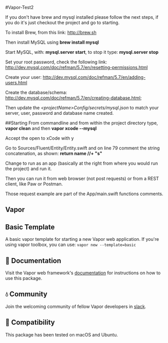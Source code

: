 #Vapor-Test2

If you don't have brew and mysql installed please follow the next steps, if you do it's just checkout the project and go to starting.

To install Brew, from this link: http://brew.sh

Then install MySQL using **brew install mysql**

Start MySQL, with: **mysql.server start**, to stop it type: **mysql.server stop**

Set your root password, check the following link: http://dev.mysql.com/doc/refman/5.7/en/resetting-permissions.html

Create your user: http://dev.mysql.com/doc/refman/5.7/en/adding-users.html

Create the database/schema: http://dev.mysql.com/doc/refman/5.7/en/creating-database.html;

Then update the *\<projectName\>Config/secrets/mysql.json* to match your server, user, password and database name created.


##Starting
From commandline and from within the project directory type, **vapor clean** and then **vapor xcode --mysql**

Accept the open to xCode with y

Go to Sources/Fluent/Entity/Entity.swift and on line 79 comment the string concatenation, as shown:
**return name //+ "s"**

Change to run as an app (basically at the right from where you would run the project) and run it.

Then you can run it from web browser (not post requests) or from a REST client, like Paw or Postman.

Those request example are part of the App/main.swift functions comments.


## Vapor
## Basic Template

A basic vapor template for starting a new Vapor web application. If you're using vapor toolbox, you can use: `vapor new --template=basic`

## 📖 Documentation

Visit the Vapor web framework's [documentation](http://docs.vapor.codes) for instructions on how to use this package.

## 💧 Community

Join the welcoming community of fellow Vapor developers in [slack](http://vapor.team).

## 🔧 Compatibility

This package has been tested on macOS and Ubuntu.
